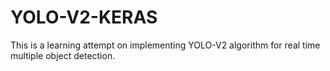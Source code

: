 # YOLO-V2-KERAS
This is a learning attempt on implementing YOLO-V2 algorithm for real time multiple object detection.
